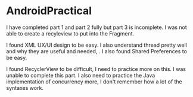 # AndroidPractical

I have completed part 1 and part 2 fully but part 3 is incomplete. I was not able to create a recyleview to put into the Fragment.

I found XML UX/UI design to be easy. I also understand thread pretty well and why they are useful and needed, . I also found Shared Preferences to be easy.

I found RecyclerView to be difficult, I need to practice more on this. I was unable to complete this part. I also need to practice the Java implementation of concurrency more, I don't remember how a lot of the syntaxes work. 
